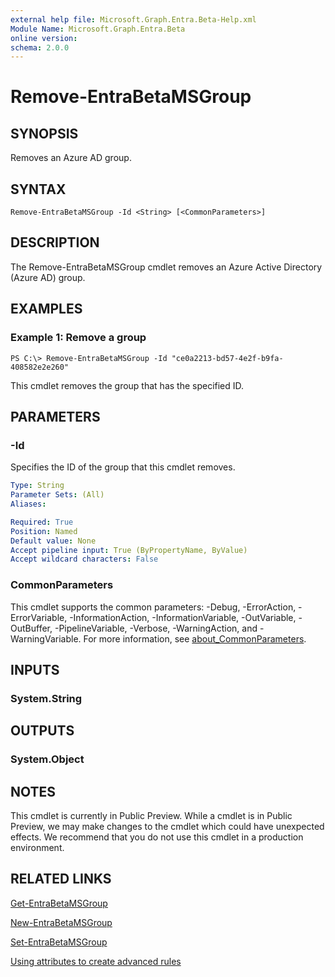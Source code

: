 ```yaml
---
external help file: Microsoft.Graph.Entra.Beta-Help.xml
Module Name: Microsoft.Graph.Entra.Beta
online version:
schema: 2.0.0
---
```


# Remove-EntraBetaMSGroup

## SYNOPSIS
Removes an Azure AD group.

## SYNTAX

```
Remove-EntraBetaMSGroup -Id <String> [<CommonParameters>]
```

## DESCRIPTION
The Remove-EntraBetaMSGroup cmdlet removes an Azure Active Directory (Azure AD) group.

## EXAMPLES

### Example 1: Remove a group
```
PS C:\> Remove-EntraBetaMSGroup -Id "ce0a2213-bd57-4e2f-b9fa-408582e2e260"
```

This cmdlet removes the group that has the specified ID.

## PARAMETERS

### -Id
Specifies the ID of the group that this cmdlet removes.

```yaml
Type: String
Parameter Sets: (All)
Aliases:

Required: True
Position: Named
Default value: None
Accept pipeline input: True (ByPropertyName, ByValue)
Accept wildcard characters: False
```

### CommonParameters
This cmdlet supports the common parameters: -Debug, -ErrorAction, -ErrorVariable, -InformationAction, -InformationVariable, -OutVariable, -OutBuffer, -PipelineVariable, -Verbose, -WarningAction, and -WarningVariable. For more information, see [about_CommonParameters](http://go.microsoft.com/fwlink/?LinkID=113216).

## INPUTS

### System.String
## OUTPUTS

### System.Object
## NOTES
This cmdlet is currently in Public Preview.
While a cmdlet is in Public Preview, we may make changes to the cmdlet which could have unexpected effects.
We recommend that you do not use this cmdlet in a production environment.

## RELATED LINKS

[Get-EntraBetaMSGroup]()

[New-EntraBetaMSGroup]()

[Set-EntraBetaMSGroup]()

[Using attributes to create advanced rules](https://azure.microsoft.com/en-us/documentation/articles/active-directory-accessmanagement-groups-with-advanced-rules/)

